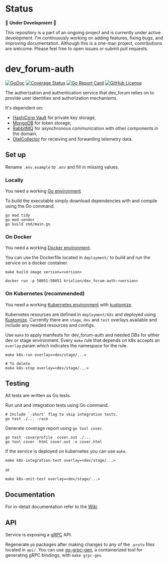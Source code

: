 # Status
🚧 **Under Development** 🚧

This repository is a part of an ongoing project and is currently under active development. I'm continuously working on adding features, fixing bugs, and improving documentation. 
Although this is a one-man project, contributions are welcome.
Please feel free to open issues or submit pull requests.

# dev_forum-auth
[![GoDoc](https://godoc.org/github.com/krixlion/dev_forum-auth?status.svg)](https://godoc.org/github.com/krixlion/dev_forum-auth)
[![Coverage Status](https://coveralls.io/repos/github/krixlion/dev_forum-auth/badge.svg?branch=dev)](https://coveralls.io/github/krixlion/dev_forum-auth?branch=dev)
[![Go Report Card](https://goreportcard.com/badge/github.com/krixlion/dev_forum-auth)](https://goreportcard.com/report/github.com/krixlion/dev_forum-auth)
[![GitHub License](https://img.shields.io/github/license/krixlion/dev_forum-auth)](LICENSE)

The authorization and authentication service that dev_forum relies on to provide user identities and authorization mechanisms.

It's dependent on:
  - [HashiCorp Vault](https://developer.hashicorp.com/vault/docs?product_intent=vault) for private key storage,
  - [MongoDB](https://www.mongodb.com/docs/manual/introduction/) for token storage,
  - [RabbitMQ](https://www.rabbitmq.com/#getstarted) for asynchronous communication with other components in the domain,
  - [OtelCollector](https://opentelemetry.io/docs/collector) for receiving and forwarding telemetry data.

## Set up
Rename `.env.example` to `.env` and fill in missing values.

### Locally
You need a working [Go environment](https://go.dev/doc/install).

To build the executable simply download dependencies with and compile using the Go command.

```shell
go mod tidy
go mod vendor
go build cmd/main.go 
```

### On Docker
You need a working [Docker environment](https://docs.docker.com/engine).

You can use the Dockerfile located in `deployment/` to build and run the service on a docker container.

```shell
make build-image version=<version>
``` 

```shell
docker run -p 50051:50051 krixlion/dev_forum-auth:<version>
```

### On Kubernetes (recommended)
You need a working [Kubernetes environment](https://kubernetes.io/docs/setup) with [kustomize](https://kubernetes.io/docs/tasks/manage-kubernetes-objects/kustomization).

Kubernetes resources are defined in `deployment/k8s` and deployed using [Kustomize](https://kubernetes.io/docs/tasks/manage-kubernetes-objects/kustomization/).
Currently there are `stage`, `dev` and `test` overlays available and include any needed resources and configs.

Use `make` to apply manifests for dev_forum-auth and needed DBs for either dev or stage environment.
Every `make` rule that depends on k8s accepts an `overlay` param which indicates the namespace for the rule.
```shell
make k8s-run overlay=<dev/stage/...>
```
```shell
# To delete
make k8s-stop overlay=<dev/stage/...>
```

## Testing
All tests are written as Go tests.

Run unit and integration tests using Go command.
```shell
# Include `-short` flag to skip integration tests.
go test ./... -race
```

Generate coverage report using `go tool cover`.
```
go test -coverprofile  cover.out ./...
go tool cover -html cover.out -o cover.html
```

If the service is deployed on kubernetes you can use `make`.
```shell
make k8s-integration-test overlay=<dev/stage/...>
```
or
```shell
make k8s-unit-test overlay=<dev/stage/...>
```

## Documentation 
For in-detail documentation refer to the [Wiki](https://github.com/krixlion/dev_forum-auth/wiki).

## API
Service is exposing a [gRPC](https://grpc.io/docs/what-is-grpc/introduction) API.

Regenerate `pb` packages after making changes to any of the `.proto` files located in `api/`.
You can use [go-grpc-gen](https://github.com/krixlion/go-grpc-gen), a containerized tool for generating gRPC bindings, with `make grpc-gen`.
